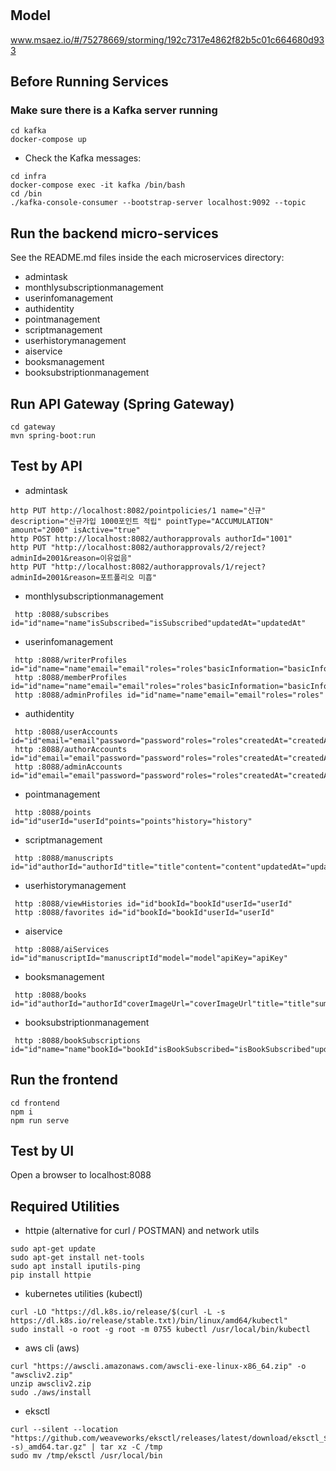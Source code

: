 # 

## Model
www.msaez.io/#/75278669/storming/192c7317e4862f82b5c01c664680d933

## Before Running Services
### Make sure there is a Kafka server running
```
cd kafka
docker-compose up
```
- Check the Kafka messages:
```
cd infra
docker-compose exec -it kafka /bin/bash
cd /bin
./kafka-console-consumer --bootstrap-server localhost:9092 --topic
```

## Run the backend micro-services
See the README.md files inside the each microservices directory:

- admintask
- monthlysubscriptionmanagement
- userinfomanagement
- authidentity
- pointmanagement
- scriptmanagement
- userhistorymanagement
- aiservice
- booksmanagement
- booksubstriptionmanagement


## Run API Gateway (Spring Gateway)
```
cd gateway
mvn spring-boot:run
```

## Test by API
- admintask
```
http PUT http://localhost:8082/pointpolicies/1 name="신규" description="신규가입 1000포인트 적립" pointType="ACCUMULATION" amount="2000" isActive="true" 
http POST http://localhost:8082/authorapprovals authorId="1001"
http PUT "http://localhost:8082/authorapprovals/2/reject?adminId=2001&reason=이유없음"
http PUT "http://localhost:8082/authorapprovals/1/reject?adminId=2001&reason=포트폴리오 미흡"

```
- monthlysubscriptionmanagement
```
 http :8088/subscribes id="id"name="name"isSubscribed="isSubscribed"updatedAt="updatedAt"
```
- userinfomanagement
```
 http :8088/writerProfiles id="id"name="name"email="email"roles="roles"basicInformation="basicInformation"selfIntroduction="selfIntroduction"portfolio="portfolio"updatedAt="updatedAt"
 http :8088/memberProfiles id="id"name="name"email="email"roles="roles"basicInformation="basicInformation"updatedAt="updatedAt"
 http :8088/adminProfiles id="id"name="name"email="email"roles="roles"
```
- authidentity
```
 http :8088/userAccounts id="id"email="email"password="password"roles="roles"createdAt="createdAt"updatedAt="updatedAt"
 http :8088/authorAccounts id="id"email="email"password="password"roles="roles"createdAt="createdAt"updatedAt="updatedAt"
 http :8088/adminAccounts id="id"email="email"password="password"roles="roles"createdAt="createdAt"updatedAt="updatedAt"
```
- pointmanagement
```
 http :8088/points id="id"userId="userId"points="points"history="history"
```
- scriptmanagement
```
 http :8088/manuscripts id="id"authorId="authorId"title="title"content="content"updatedAt="updatedAt"
```
- userhistorymanagement
```
 http :8088/viewHistories id="id"bookId="bookId"userId="userId"
 http :8088/favorites id="id"bookId="bookId"userId="userId"
```
- aiservice
```
 http :8088/aiServices id="id"manuscriptId="manuscriptId"model="model"apiKey="apiKey"
```
- booksmanagement
```
 http :8088/books id="id"authorId="authorId"coverImageUrl="coverImageUrl"title="title"summary="summary"category="category"price="price"content="content"views="views"
```
- booksubstriptionmanagement
```
 http :8088/bookSubscriptions id="id"name="name"bookId="bookId"isBookSubscribed="isBookSubscribed"updatedAt="updatedAt"
```


## Run the frontend
```
cd frontend
npm i
npm run serve
```

## Test by UI
Open a browser to localhost:8088

## Required Utilities

- httpie (alternative for curl / POSTMAN) and network utils
```
sudo apt-get update
sudo apt-get install net-tools
sudo apt install iputils-ping
pip install httpie
```

- kubernetes utilities (kubectl)
```
curl -LO "https://dl.k8s.io/release/$(curl -L -s https://dl.k8s.io/release/stable.txt)/bin/linux/amd64/kubectl"
sudo install -o root -g root -m 0755 kubectl /usr/local/bin/kubectl
```

- aws cli (aws)
```
curl "https://awscli.amazonaws.com/awscli-exe-linux-x86_64.zip" -o "awscliv2.zip"
unzip awscliv2.zip
sudo ./aws/install
```

- eksctl 
```
curl --silent --location "https://github.com/weaveworks/eksctl/releases/latest/download/eksctl_$(uname -s)_amd64.tar.gz" | tar xz -C /tmp
sudo mv /tmp/eksctl /usr/local/bin
```

